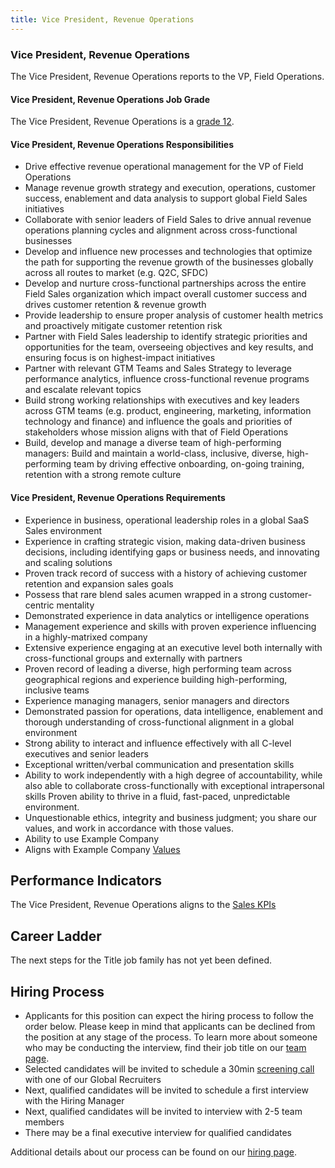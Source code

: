 ```yaml
---
title: Vice President, Revenue Operations
---
```


### Vice President, Revenue Operations

The Vice President, Revenue Operations reports to the VP, Field Operations.

#### Vice President, Revenue Operations Job Grade

The Vice President, Revenue Operations is a [grade 12](/handbook/total-rewards/compensation/compensation-calculator/#example_company-job-grades).

#### Vice President, Revenue Operations Responsibilities

- Drive effective revenue operational management for the VP of Field Operations
- Manage revenue growth strategy and execution, operations, customer success, enablement and data analysis to support global Field Sales initiatives
- Collaborate with senior leaders of Field Sales to drive annual revenue operations planning cycles and alignment across cross-functional businesses
- Develop and influence new processes and technologies that optimize the path for supporting the revenue growth of the businesses globally across all routes to market (e.g. Q2C, SFDC)
- Develop and nurture cross-functional partnerships across the entire Field Sales organization which impact overall customer success and drives customer retention & revenue growth
- Provide leadership to ensure proper analysis of customer health metrics and proactively mitigate customer retention risk
- Partner with Field Sales leadership to identify strategic priorities and opportunities for the team, overseeing objectives and key results, and ensuring focus is on highest-impact initiatives
- Partner with relevant GTM Teams and Sales Strategy to leverage performance analytics, influence cross-functional revenue programs and escalate relevant topics
- Build strong working relationships with executives and key leaders across GTM teams (e.g. product, engineering, marketing, information technology and finance) and influence the goals and priorities of stakeholders whose mission aligns with that of Field Operations
- Build, develop and manage a diverse team of high-performing managers: Build and maintain a world-class, inclusive, diverse, high-performing team by driving effective onboarding, on-going training, retention with a strong remote culture

#### Vice President, Revenue Operations Requirements

- Experience in business, operational leadership roles in a global SaaS Sales environment
- Experience in crafting strategic vision, making data-driven business decisions, including identifying gaps or business needs, and innovating and scaling solutions
- Proven track record of success with a history of achieving customer retention and expansion sales goals
- Possess that rare blend sales acumen wrapped in a strong customer-centric mentality
- Demonstrated experience in data analytics or intelligence operations
- Management experience and skills with proven experience influencing in a highly-matrixed company
- Extensive experience engaging at an executive level both internally with cross-functional groups and externally with partners
- Proven record of leading a diverse, high performing team across geographical regions and experience building high-performing, inclusive teams
- Experience managing managers, senior managers and directors
- Demonstrated passion for operations, data intelligence, enablement and thorough understanding of cross-functional alignment in a global environment
- Strong ability to interact and influence effectively with all C-level executives and senior leaders
- Exceptional written/verbal communication and presentation skills
- Ability to work independently with a high degree of accountability, while also able to collaborate cross-functionally with exceptional intrapersonal skills Proven ability to thrive in a fluid, fast-paced, unpredictable environment.
- Unquestionable ethics, integrity and business judgment; you share our values, and work in accordance with those values.
- Ability to use Example Company
- Aligns with Example Company [Values](/handbook/values/)

## Performance Indicators

The Vice President, Revenue Operations aligns to the [Sales KPIs](/handbook/company/kpis/#sales-kpis)

## Career Ladder

The next steps for the Title job family has not yet been defined.

## Hiring Process

- Applicants for this position can expect the hiring process to follow the order below. Please keep in mind that applicants can be declined from the position at any stage of the process. To learn more about someone who may be conducting the interview, find their job title on our [team page](/handbook/company/team/).
- Selected candidates will be invited to schedule a 30min [screening call](/handbook/hiring/interviewing/#screening-call) with one of our Global Recruiters
- Next, qualified candidates will be invited to schedule a first interview with the Hiring Manager
- Next, qualified candidates will be invited to interview with 2-5 team members
- There may be a final executive interview for qualified candidates

Additional details about our process can be found on our [hiring page](/handbook/hiring/).

